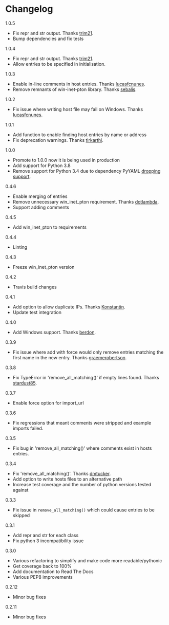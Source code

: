 Changelog
=========

1.0.5  

- Fix repr and str output. Thanks [trim21](https://github.com/trim21).  
- Bump dependencies and fix tests  

1.0.4  

- Fix repr and str output. Thanks [trim21](https://github.com/trim21).
- Allow entries to be specified in initialisation.

1.0.3  

- Enable in-line comments in host entries. Thanks [lucasfcnunes](https://github.com/lucasfcnunes).
- Remove remnants of win-inet-pton library. Thanks [sebalis](https://github.com/sebalis).

1.0.2  

- Fix issue where writing host file may fail on Windows. Thanks [lucasfcnunes](https://github.com/lucasfcnunes). 

1.0.1
- Add function to enable finding host entries by name or address
- Fix deprecation warnings. Thanks [tirkarthi](https://github.com/tirkarthi).

1.0.0

- Promote to 1.0.0 now it is being used in production
- Add support for Python 3.8
- Remove support for Python 3.4 due to dependency PyYAML [dropping support](https://github.com/yaml/pyyaml/issues/281).

0.4.6

- Enable merging of entries
- Remove unnecessary win_inet_pton requirement. Thanks [dotlambda](https://github.com/dotlambda).
- Support adding comments

0.4.5

- Add win_inet_pton to requirements

0.4.4

- Linting

0.4.3

- Freeze win_inet_pton version

0.4.2

- Travis build changes

0.4.1

- Add option to allow duplicate IPs. Thanks [Konstantin](https://github.com/Koc).
- Update test integration

0.4.0

- Add Windows support. Thanks [berdon](https://github.com/berdon).

0.3.9

- Fix issue where add with force would only remove entries matching the first name in the new entry. Thanks [graemerobertson](https://github.com/graemerobertson).

0.3.8

- Fix TypeError in 'remove_all_matching()' if empty lines found. Thanks [stardust85](https://github.com/stardust85).

0.3.7

- Enable force option for import_url

0.3.6

- Fix regressions that meant comments were stripped and example imports failed.

0.3.5

- Fix bug in 'remove_all_matching()' where comments exist in hosts entries.

0.3.4

- Fix 'remove_all_matching()'. Thanks [dmtucker](https://github.com/dmtucker).
- Add option to write hosts files to an alternative path
- Increase test coverage and the number of python versions tested against

0.3.3

- Fix issue in `remove_all_matching()` which could cause entries to be skipped

0.3.1

- Add repr and str for each class
- Fix python 3 incompatibility issue

0.3.0

- Various refactoring to simplify and make code more readable/pythonic
- Get coverage back to 100%
- Add documentation to Read The Docs
- Various PEP8 improvements

0.2.12

- Minor bug fixes

0.2.11

- Minor bug fixes
